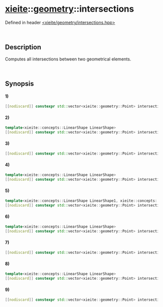 # [xieite](../../xieite.md)\:\:[geometry](../../geometry.md)\:\:intersections
Defined in header [<xieite/geometry/intersections.hpp>](../../../include/xieite/geometry/intersections.hpp)

&nbsp;

## Description
Computes all intersections between two geometrical elements.

&nbsp;

## Synopsis
#### 1)
```cpp
[[nodiscard]] constexpr std::vector<xieite::geometry::Point> intersections(xieite::geometry::Point point1, xieite::geometry::Point point2) noexcept;
```
#### 2)
```cpp
template<xieite::concepts::LinearShape LinearShape>
[[nodiscard]] constexpr std::vector<xieite::geometry::Point> intersections(xieite::geometry::Point point, const LinearShape& linearShape) noexcept;
```
#### 3)
```cpp
[[nodiscard]] constexpr std::vector<xieite::geometry::Point> intersections(xieite::geometry::Point point, const xieite::geometry::Polygon& polygon) noexcept;
```
#### 4)
```cpp
template<xieite::concepts::LinearShape LinearShape>
[[nodiscard]] constexpr std::vector<xieite::geometry::Point> intersections(const LinearShape& linearShape, xieite::geometry::Point point) noexcept;
```
#### 5)
```cpp
template<xieite::concepts::LinearShape LinearShape1, xieite::concepts::LinearShape LinearShape2>
[[nodiscard]] constexpr std::vector<xieite::geometry::Point> intersections(const LinearShape1& linearShape1, const LinearShape2& linearShape2) noexcept;
```
#### 6)
```cpp
template<xieite::concepts::LinearShape LinearShape>
[[nodiscard]] constexpr std::vector<xieite::geometry::Point> intersections(const LinearShape& linearShape, const xieite::geometry::Polygon& polygon) noexcept;
```
#### 7)
```cpp
[[nodiscard]] constexpr std::vector<xieite::geometry::Point> intersections(const xieite::geometry::Polygon& polygon, xieite::geometry::Point point) noexcept;
```
#### 8)
```cpp
template<xieite::concepts::LinearShape LinearShape>
[[nodiscard]] constexpr std::vector<xieite::geometry::Point> intersections(const xieite::geometry::Polygon& polygon, const LinearShape& linearShape) noexcept;
```
#### 9)
```cpp
[[nodiscard]] constexpr std::vector<xieite::geometry::Point> intersections(const xieite::geometry::Polygon& polygon1, const xieite::geometry::Polygon& polygon2) noexcept;
```
